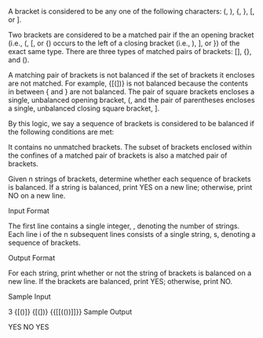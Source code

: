 
A bracket is considered to be any one of the following characters: (, ), {, }, [, or ].

Two brackets are considered to be a matched pair if the an opening bracket (i.e., (, [, or {) occurs to the left of a 
closing bracket (i.e., ), ], or }) of the exact same type. There are three types of matched pairs of brackets: [], {}, and ().

A matching pair of brackets is not balanced if the set of brackets it encloses are not matched. For example, {[(])} is 
not balanced because the contents in between { and } are not balanced. The pair of square brackets encloses a single, 
unbalanced opening bracket, (, and the pair of parentheses encloses a single, unbalanced closing square bracket, ].

By this logic, we say a sequence of brackets is considered to be balanced if the following conditions are met:

It contains no unmatched brackets.
The subset of brackets enclosed within the confines of a matched pair of brackets is also a matched pair of brackets.

Given n strings of brackets, determine whether each sequence of brackets is balanced. If a string is balanced, print YES on a new line; otherwise, print NO on a new line.

Input Format

The first line contains a single integer, , denoting the number of strings. 
Each line i of the n subsequent lines consists of a single string, s, denoting a sequence of brackets.

Output Format

For each string, print whether or not the string of brackets is balanced on a new line. If the brackets are balanced, print YES; otherwise, print NO.

Sample Input

3
{[()]}
{[(])}
{{[[(())]]}}
Sample Output

YES
NO
YES
